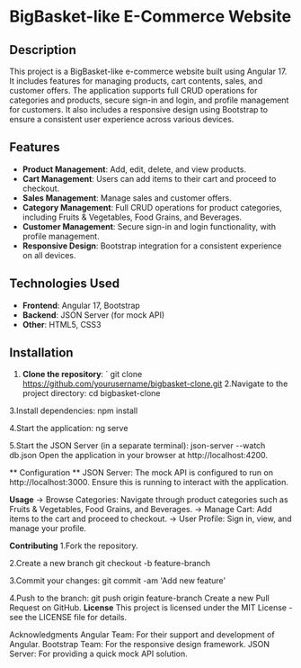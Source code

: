 # BigBasket-like E-Commerce Website

## Description

This project is a BigBasket-like e-commerce website built using Angular 17. It includes features for managing products, cart contents, sales, and customer offers. The application supports full CRUD operations for categories and products, secure sign-in and login, and profile management for customers. It also includes a responsive design using Bootstrap to ensure a consistent user experience across various devices.

## Features

- **Product Management**: Add, edit, delete, and view products.
- **Cart Management**: Users can add items to their cart and proceed to checkout.
- **Sales Management**: Manage sales and customer offers.
- **Category Management**: Full CRUD operations for product categories, including Fruits & Vegetables, Food Grains, and Beverages.
- **Customer Management**: Secure sign-in and login functionality, with profile management.
- **Responsive Design**: Bootstrap integration for a consistent experience on all devices.

## Technologies Used

- **Frontend**: Angular 17, Bootstrap
- **Backend**: JSON Server (for mock API)
- **Other**: HTML5, CSS3

## Installation

1. **Clone the repository**:
   `
git clone https://github.com/yourusername/bigbasket-clone.git
2.Navigate to the project directory:
cd bigbasket-clone

3.Install dependencies:
  npm install
  
4.Start the application:
ng serve

5.Start the JSON Server (in a separate terminal):
json-server --watch db.json
Open the application in your browser at http://localhost:4200.

** Configuration **
JSON Server: The mock API is configured to run on http://localhost:3000. Ensure this is running to interact with the application.

**Usage**
-> Browse Categories: Navigate through product categories such as Fruits & Vegetables, Food Grains, and Beverages.
-> Manage Cart: Add items to the cart and proceed to checkout.
-> User Profile: Sign in, view, and manage your profile.

**Contributing**
1.Fork the repository.

2.Create a new branch
git checkout -b feature-branch

3.Commit your changes:
git commit -am 'Add new feature'

4.Push to the branch:
git push origin feature-branch
Create a new Pull Request on GitHub.
**License**
This project is licensed under the MIT License - see the LICENSE file for details.

Acknowledgments
Angular Team: For their support and development of Angular.
Bootstrap Team: For the responsive design framework.
JSON Server: For providing a quick mock API solution.
